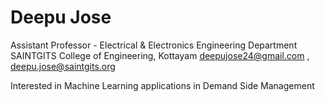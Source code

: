 


# Deepu Jose
Assistant Professor - Electrical & Electronics Engineering Department
SAINTGITS College of Engineering, Kottayam
deepujose24@gmail.com , deepu.jose@saintgits.org

Interested in Machine Learning applications in Demand Side Management





